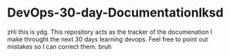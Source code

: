 
# DevOps-30-day-Documentationlksd

zHi this is ydg. This repository acts as the tracker of the documenation I make throught the next 30 days learning devops. Feel free to point out mistakes so I can correct them. bruh

